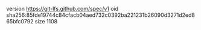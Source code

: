 version https://git-lfs.github.com/spec/v1
oid sha256:85fde19744c84cfacb04aed732c0392ba221231b26090d3271d2ed865bfc0792
size 1108
